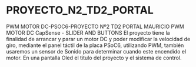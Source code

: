 # PROYECTO_N2_TD2_PORTAL
PWM MOTOR DC-PSOC6-PROYECTO Nº2 TD2 PORTAL MAURICIO
PWM MOTOR DC CapSense - SLIDER AND BUTTONS
El proyecto tiene la finalidad de arrancar y parar un motor DC y poder modificar la velocidad de giro, mediante el panel táctil de la placa PSoC6, utilizando PWM, también usaremos un sensor de Sonido para determinar cuando este encendido el motor. En una pantalla Oled el titulo del proyecto y el sistema de control.
